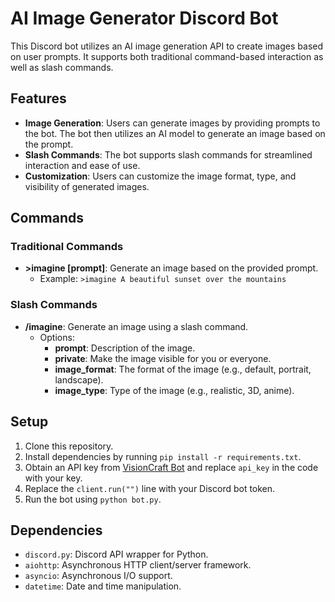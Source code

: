 # AI Image Generator Discord Bot

This Discord bot utilizes an AI image generation API to create images based on user prompts. It supports both traditional command-based interaction as well as slash commands.

## Features

- **Image Generation**: Users can generate images by providing prompts to the bot. The bot then utilizes an AI model to generate an image based on the prompt.
- **Slash Commands**: The bot supports slash commands for streamlined interaction and ease of use.
- **Customization**: Users can customize the image format, type, and visibility of generated images.

## Commands

### Traditional Commands

- **>imagine [prompt]**: Generate an image based on the provided prompt.
  - Example: `>imagine A beautiful sunset over the mountains`

### Slash Commands

- **/imagine**: Generate an image using a slash command.
  - Options:
    - **prompt**: Description of the image.
    - **private**: Make the image visible for you or everyone.
    - **image_format**: The format of the image (e.g., default, portrait, landscape).
    - **image_type**: Type of the image (e.g., realistic, 3D, anime).

## Setup

1. Clone this repository.
2. Install dependencies by running `pip install -r requirements.txt`.
3. Obtain an API key from [VisionCraft Bot](https://t.me/VisionCraft_bot) and replace `api_key` in the code with your key.
4. Replace the `client.run("")` line with your Discord bot token.
5. Run the bot using `python bot.py`.

## Dependencies

- `discord.py`: Discord API wrapper for Python.
- `aiohttp`: Asynchronous HTTP client/server framework.
- `asyncio`: Asynchronous I/O support.
- `datetime`: Date and time manipulation.
